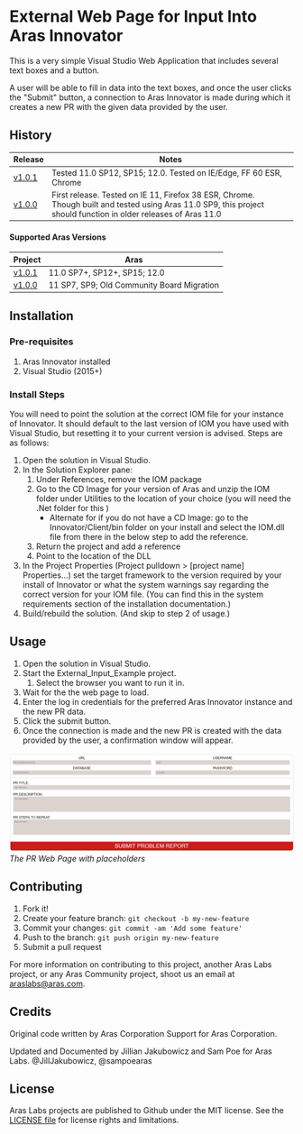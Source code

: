 # External Web Page for Input Into Aras Innovator

This is a very simple Visual Studio Web Application that includes several text boxes and a button.

A user will be able to fill in data into the text boxes, and once the user clicks the "Submit" button, 
a connection to Aras Innovator is made during which it creates a new PR with the given data provided by the user. 

## History

| Release                                                      | Notes                                                        |
| ------------------------------------------------------------ | ------------------------------------------------------------ |
| [v1.0.1](https://github.com/ArasLabs/External-Input-Example/releases/tag/v1.0.1) | Tested 11.0 SP12, SP15; 12.0. Tested on IE/Edge, FF 60 ESR, Chrome |
| [v1.0.0](https://github.com/ArasLabs/External-Input-Example/releases/tag/v1.0.0) | First release. Tested on IE 11, Firefox 38 ESR, Chrome. <br />Though built and tested using Aras 11.0 SP9, this project should function in older releases of Aras 11.0 |

#### Supported Aras Versions

| Project                                                      | Aras                                       |
| ------------------------------------------------------------ | ------------------------------------------ |
| [v1.0.1](https://github.com/ArasLabs/External-Input-Example/releases/tag/v1.0.1) | 11.0 SP7+, SP12+, SP15; 12.0               |
| [v1.0.0](https://github.com/ArasLabs/External-Input-Example/releases/tag/v1.0.0) | 11 SP7, SP9; Old Community Board Migration |

## Installation

### Pre-requisites

1. Aras Innovator installed
2. Visual Studio (2015+)

### Install Steps

You will need to point the solution at the correct IOM file for your instance of Innovator. It should default to the last version of IOM you have used with Visual Studio, but resetting it to your current version is advised. Steps are as follows:

1. Open the solution in Visual Studio.
2. In the Solution Explorer pane:
   1. Under References, remove the IOM package
   2. Go to the CD Image for your version of Aras and unzip the IOM folder under Utilities to the location of your choice (you will need the .Net folder for this )
      - Alternate for if you do not have a CD Image: go to the Innovator/Client/bin folder on your install and select the IOM.dll file from there in the below step to add the reference.
   3. Return the project and add a reference
   4. Point to the location of the DLL
3. In the Project Properties (Project pulldown > [project name] Properties…) set the target framework to the version required by your install of Innovator or what the system warnings say regarding the correct version for your IOM file. (You can find this in the system requirements section of the installation documentation.)
4. Build/rebuild the solution. (And skip to step 2 of usage.)

## Usage

1. Open the solution in Visual Studio.
2. Start the External_Input_Example project.
   1. Select the browser you want to run it in.
3. Wait for the the web page to load.
4. Enter the log in credentials for the preferred Aras Innovator instance and the new PR data.
5. Click the submit button.
6. Once the connection is made and the new PR is created with the data provided by the user, a confirmation window will appear.

![Customized Dashboard](./Screenshots/PR-WebPage2.png)
*The PR Web Page with placeholders*

## Contributing

1. Fork it!
2. Create your feature branch: `git checkout -b my-new-feature`
3. Commit your changes: `git commit -am 'Add some feature'`
4. Push to the branch: `git push origin my-new-feature`
5. Submit a pull request

For more information on contributing to this project, another Aras Labs project, or any Aras Community project, shoot us an email at araslabs@aras.com.

## Credits

Original code written by Aras Corporation Support for Aras Corporation.

Updated and Documented by Jillian Jakubowicz and Sam Poe for Aras Labs. @JillJakubowicz, @sampoearas

## License

Aras Labs projects are published to Github under the MIT license. See the [LICENSE file](./LICENSE.md) for license rights and limitations.
